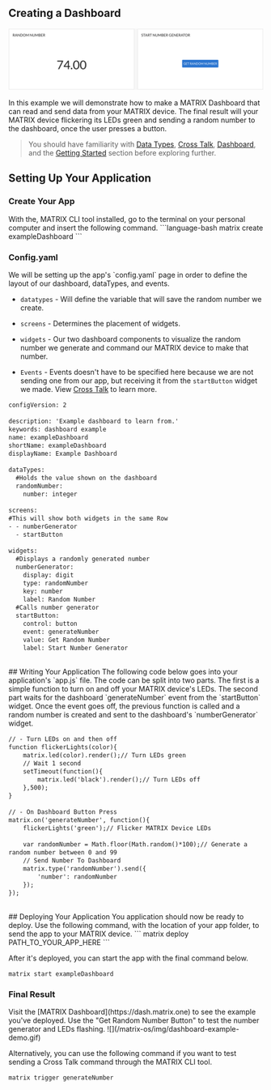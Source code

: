 <h2 style="padding-top:0">Creating a Dashboard</h2>

![](/matrix-os/img/dashboard-example-result.png)

In this example we will demonstrate how to make a MATRIX Dashboard that can read and send data from your MATRIX device. The final result will your MATRIX device flickering its LEDs green and sending a random number to the dashboard, once the user presses a button.

> You should have familiarity with [Data Types](/matrix-os/reference/data-types.md), [Cross Talk](/matrix-os/reference/crosstalk.md), [Dashboard](/matrix-os/reference/dashboard.md), and the [Getting Started](/matrix-os/getting-started) section before exploring further. 

## Setting Up Your Application
<h3 style="padding-top:0">Create Your App</h3>
With the, MATRIX CLI tool installed, go to the terminal on your personal computer and insert the following command.
```language-bash
matrix create exampleDashboard
```

<h3 style="padding-top:0">Config.yaml</h3>
We will be setting up the app's `config.yaml` page in order to define the layout of our dashboard, dataTypes, and events.

* `datatypes` - Will define the variable that will save the random number we create.

* `screens` - Determines the placement of widgets.

* `widgets` - Our two dashboard components to visualize the random number we generate and command our MATRIX device to make that number.

* `Events` - Events doesn't have to be specified here because we are not sending one from our app, but receiving it from the `startButton` widget we made. View [Cross Talk](/matrix-os/reference/crosstalk.md) to learn more.

```language-yaml
configVersion: 2

description: 'Example dashboard to learn from.'
keywords: dashboard example
name: exampleDashboard
shortName: exampleDashboard
displayName: Example Dashboard

dataTypes:
  #Holds the value shown on the dashboard
  randomNumber:
    number: integer

screens:
#This will show both widgets in the same Row
- - numberGenerator
  - startButton

widgets:
  #Displays a randomly generated number
  numberGenerator:
    display: digit
    type: randomNumber
    key: number
    label: Random Number
  #Calls number generator
  startButton:
    control: button
    event: generateNumber
    value: Get Random Number
    label: Start Number Generator
```
<br/>
## Writing Your Application
The following code below goes into your application's `app.js` file. The code can be split into two parts. The first is a simple function to turn on and off your MATRIX device's LEDs. The second part waits for the dashboard `generateNumber` event from the `startButton` widget. Once the event goes off, the previous function is called and a random number is created and sent to the dashboard's `numberGenerator` widget.

```language-javascript
// - Turn LEDs on and then off
function flickerLights(color){
    matrix.led(color).render();// Turn LEDs green
    // Wait 1 second
    setTimeout(function(){
        matrix.led('black').render();// Turn LEDs off
    },500);
}

// - On Dashboard Button Press
matrix.on('generateNumber', function(){
    flickerLights('green');// Flicker MATRIX Device LEDs

    var randomNumber = Math.floor(Math.random()*100);// Generate a random number between 0 and 99
    // Send Number To Dashboard
    matrix.type('randomNumber').send({
        'number': randomNumber
    });
});
```
<br/>
## Deploying Your Application
You application should now be ready to deploy. Use the following command, with the location of your app folder, to send the app to your MATRIX device.
```
matrix deploy PATH_TO_YOUR_APP_HERE
```

After it's deployed, you can start the app with the final command below.
```language-bash
matrix start exampleDashboard
```
<h3 style="padding-top:0">Final Result</h3>
Visit the [MATRIX Dashboard](https://dash.matrix.one) to see the example you've deployed. Use the "Get Random Number Button" to test the number generator and LEDs flashing. 
![](/matrix-os/img/dashboard-example-demo.gif)

Alternatively, you can use the following command if you want to test sending a Cross Talk command through the MATRIX CLI tool.
```matrix-bash
matrix trigger generateNumber
```